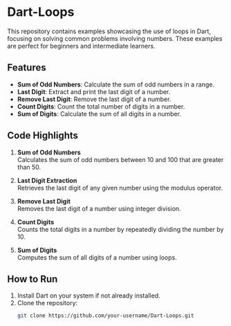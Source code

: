# Dart-Loops

This repository contains examples showcasing the use of loops in Dart, focusing on solving common problems involving numbers. These examples are perfect for beginners and intermediate learners.

## Features
- **Sum of Odd Numbers**: Calculate the sum of odd numbers in a range.
- **Last Digit**: Extract and print the last digit of a number.
- **Remove Last Digit**: Remove the last digit of a number.
- **Count Digits**: Count the total number of digits in a number.
- **Sum of Digits**: Calculate the sum of all digits in a number.

## Code Highlights
1. **Sum of Odd Numbers**  
   Calculates the sum of odd numbers between 10 and 100 that are greater than 50.

2. **Last Digit Extraction**  
   Retrieves the last digit of any given number using the modulus operator.

3. **Remove Last Digit**  
   Removes the last digit of a number using integer division.

4. **Count Digits**  
   Counts the total digits in a number by repeatedly dividing the number by 10.

5. **Sum of Digits**  
   Computes the sum of all digits of a number using loops.

## How to Run
1. Install Dart on your system if not already installed.
2. Clone the repository:
   ```bash
   git clone https://github.com/your-username/Dart-Loops.git
